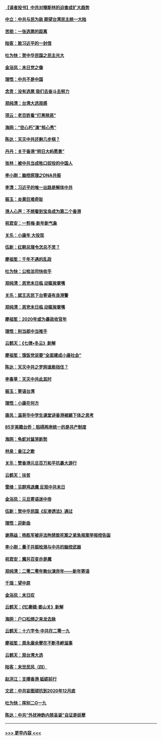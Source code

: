 #### [【读者投书】中共对穆斯林的迫害成扩大趋势](../pages/nsc993/n11791371.md?t=01150201) 
#### [中立：中共与民为敌 期望台湾民主统一大陆](../pages/nsc993/n11790392.md?t=01150201) 
#### [苦胆：一张选票的距离](../pages/nsc993/n11788914.md?t=01150201) 
#### [陆客：致习近平的一封信](../pages/nsc993/n11788867.md?t=01150201) 
#### [吐为快：贺中华民国之民主光大](../pages/nsc993/n11788618.md?t=01150201) 
#### [金浴凤：末日党之像](../pages/nsc993/n11787475.md?t=01150201) 
#### [理悟：中共不是中国](../pages/nsc993/n11787463.md?t=01150201) 
#### [念贲：没有选票  我们去奋斗去努力](../pages/nsc993/n11787398.md?t=01150201) 
#### [郑纯清：台湾大选观感](../pages/nsc993/n11786210.md?t=01150201) 
#### [项云：老百姓看“打黑除恶”](../pages/nsc993/n11785398.md?t=01150201) 
#### [海网：“空心朽”演“核心秀”](../pages/nsc993/n11783874.md?t=01150201) 
#### [陈达：天灭中共还剩几步棋？](../pages/nsc993/n11783719.md?t=01150201) 
#### [丹丹：关于香港“明日大屿愿景”](../pages/nsc993/n11783273.md?t=01150201) 
#### [张林：被中共当成牲口奴役的中国人](../pages/nsc993/n11782397.md?t=01150201) 
#### [李小刚：脑控原理之DNA共振](../pages/nsc993/n11780962.md?t=01150201) 
#### [李清：习近平的唯一出路是解体中共](../pages/nsc993/n11780866.md?t=01150201) 
#### [振玉：炎黄巨难奇耻](../pages/nsc993/n11779632.md?t=01150201) 
#### [港人心声：不想看到宝岛成为第二个香港](../pages/nsc993/n11778817.md?t=01150201) 
#### [祝君安：一剪梅‧新年新气象](../pages/nsc993/n11776340.md?t=01150201) 
#### [关乐：小康年 大役现](../pages/nsc993/n11774213.md?t=01150201) 
#### [伍新：红朝总理令怎总不灵？](../pages/nsc993/n11770813.md?t=01150201) 
#### [廖祖笙：千年不遇的乱政](../pages/nsc993/n11770373.md?t=01150201) 
#### [吐为快：公检法司快收手](../pages/nsc993/n11770359.md?t=01150201) 
#### [郑纯清：恶党末日临 动辄挨掌嘴](../pages/nsc993/n11769912.md?t=01150201) 
#### [关乐：就王志民下台寄语有良港警](../pages/nsc993/n11769903.md?t=01150201) 
#### [郑纯清：恶党末日临 动辄挨掌嘴](../pages/nsc993/n11769356.md?t=01150201) 
#### [廖祖笙：2020年或为暴政收官年](../pages/nsc993/n11768216.md?t=01150201) 
#### [理悟：别当郎中当推手](../pages/nsc993/n11768243.md?t=01150201) 
#### [云鹤天：《七律▪冬云》新解](../pages/nsc993/n11768204.md?t=01150201) 
#### [廖祖笙：饿饭党说要“全面建成小康社会”](../pages/nsc993/n11767482.md?t=01150201) 
#### [陈达：天灭中共之罗网谁能挡住？](../pages/nsc993/n11767465.md?t=01150201) 
#### [李春草：天灭中共此其时](../pages/nsc993/n11767452.md?t=01150201) 
#### [振玉：寄语台湾](../pages/nsc993/n11767432.md?t=01150201) 
#### [理悟：小康在何方](../pages/nsc993/n11767394.md?t=01150201) 
#### [唐风：温哥华中学生课堂讲香港被踢下体之思考](../pages/nsc993/n11766848.md?t=01150201) 
#### [85岁美籍台侨：阻碍两岸统一的是共产制度](../pages/nsc993/n11765043.md?t=01150201) 
#### [海网：龟蛇对鼠哭新愁](../pages/nsc993/n11764895.md?t=01150201) 
#### [林泉：香江之歌](../pages/nsc993/n11764415.md?t=01150201) 
#### [关乐：赞香港元旦百万和平抗暴大游行](../pages/nsc993/n11764382.md?t=01150201) 
#### [云鹤天：扶贫](../pages/nsc993/n11764245.md?t=01150201) 
#### [雪绮：见群鸡退鹰  反观中共末日](../pages/nsc993/n11762112.md?t=01150201) 
#### [金浴凤：元旦寄语迷中帝](../pages/nsc993/n11761788.md?t=01150201) 
#### [伍新：贺中华民国《反渗透法》通过](../pages/nsc993/n11761994.md?t=01150201) 
#### [理悟：迎新曲](../pages/nsc993/n11761152.md?t=01150201) 
#### [谢燕益：杨胜军被非法拘禁致死案之紧急报案举报控告函](../pages/nsc993/n11756134.md?t=01150201) 
#### [李小刚：量子共振检测与中共的脑控武器](../pages/nsc993/n11754518.md?t=01150201) 
#### [祝君安：魔共百变亦是魔](../pages/nsc993/n11754469.md?t=01150201) 
#### [郑纯清：二零二零年散伙演弃年——新年寄语](../pages/nsc993/n11754195.md?t=01150201) 
#### [千瑞：望中原](../pages/nsc993/n11754159.md?t=01150201) 
#### [金浴凤：末日叹](../pages/nsc993/n11752359.md?t=01150201) 
#### [云鹤天：《忆秦娥‧娄山关》新解](../pages/nsc993/n11752348.md?t=01150201) 
#### [海网：户口松绑之来龙去脉](../pages/nsc993/n11752328.md?t=01150201) 
#### [云鹤天：十六字令‧中共在二零一九](../pages/nsc993/n11752305.md?t=01150201) 
#### [廖祖笙：周永康余孽在不断寻衅滋事](../pages/nsc993/n11751013.md?t=01150201) 
#### [云鹤天：观台湾大选](../pages/nsc993/n11751007.md?t=01150201) 
#### [陆客：末世民风（四）](../pages/nsc993/n11749203.md?t=01150201) 
#### [赵洪江：支撑香港 砥砺前行](../pages/nsc993/n11748482.md?t=01150201) 
#### [文武：中共妄图顽抗到2020年12月底](../pages/nsc993/n11748446.md?t=01150201) 
#### [吐为快：挥别二O一九](../pages/nsc993/n11748411.md?t=01150201) 
#### [陈达：中共“外扰神韵内禁圣诞”自证是妖孽](../pages/nsc993/n11748226.md?t=01150201) 

----
#### [ >>> 更早内容 <<< ](../indexes/nsc993-earlier.md)

